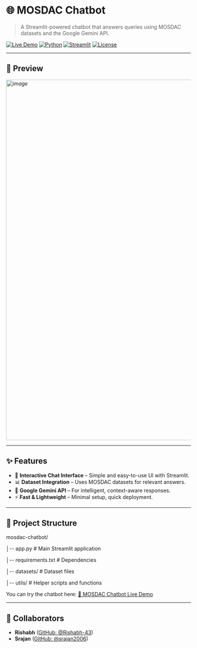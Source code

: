 # 🌐 MOSDAC Chatbot

> A Streamlit-powered chatbot that answers queries using MOSDAC datasets and the Google Gemini API.

[![Live Demo](https://img.shields.io/badge/Live-Demo-brightgreen?style=for-the-badge&logo=streamlit)](https://mosdac-chatbot-cfvvm3embzpnkg84cxqh7f.streamlit.app/)
[![Python](https://img.shields.io/badge/Python-3.10+-blue?style=for-the-badge&logo=python)](https://www.python.org/)
[![Streamlit](https://img.shields.io/badge/Streamlit-App-red?style=for-the-badge&logo=streamlit)](https://streamlit.io/)
[![License](https://img.shields.io/badge/License-MIT-yellow?style=for-the-badge)](LICENSE)

---

## 📸 Preview
*<img width="1919" height="980" alt="image" src="https://github.com/user-attachments/assets/f9dfde6e-ee19-41a7-a1f5-118696b5e867" />*

---

## ✨ Features
- 💬 **Interactive Chat Interface** – Simple and easy-to-use UI with Streamlit.
- 📊 **Dataset Integration** – Uses MOSDAC datasets for relevant answers.
- 🤖 **Google Gemini API** – For intelligent, context-aware responses.
- ⚡ **Fast & Lightweight** – Minimal setup, quick deployment.

---

## 📂 Project Structure
mosdac-chatbot/  

│-- app.py # Main Streamlit application 

│-- requirements.txt # Dependencies 

│-- datasets/ # Dataset files 

│-- utils/ # Helper scripts and functions

You can try the chatbot here:
[🔗 MOSDAC Chatbot Live Demo](https://mosdac-chatbot-cfvvm3embzpnkg84cxqh7f.streamlit.app/)

---

## 🤝 Collaborators

- **Rishabh** ([GitHub: @Rishabh-43](https://github.com/Rishabh-43))
- **Srajan** ([GitHub: @srajan2006](https://github.com/srajan2006))
